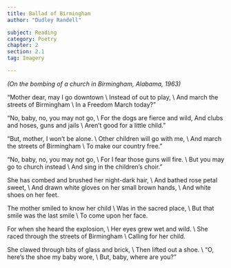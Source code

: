 ```yaml
---
title: Ballad of Birmingham
author: "Dudley Randell"

subject: Reading
category: Poetry
chapter: 2
section: 2.1
tag: Imagery

---
```

*(On the bombing of a church in Birmingham, Alabama, 1963)*

“Mother dear, may I go downtown \\
Instead of out to play, \\
And march the streets of Birmingham \\
In a Freedom March today?”

“No, baby, no, you may not go, \\
For the dogs are fierce and wild,
And clubs and hoses, guns and jails \\
Aren’t good for a little child.”

“But, mother, I won’t be alone. \\
Other children will go with me, \\
And march the streets of Birmingham \\
To make our country free.”

“No, baby, no, you may not go, \\
For I fear those guns will fire. \\
But you may go to church instead \\
And sing in the children’s choir.”

She has combed and brushed her night-dark hair, \\
And bathed rose petal sweet, \\
And drawn white gloves on her small brown hands, \\
And white shoes on her feet.

The mother smiled to know her child \\
Was in the sacred place, \\
But that smile was the last smile \\
To come upon her face.

For when she heard the explosion, \\
Her eyes grew wet and wild. \\
She raced through the streets of Birmingham \\
Calling for her child.

She clawed through bits of glass and brick, \\
Then lifted out a shoe. \\
“O, here’s the shoe my baby wore, \\
But, baby, where are you?”
